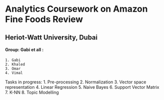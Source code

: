# Analytics Coursework on Amazon Fine Foods Review
## Heriot-Watt University, Dubai
#### Group: Gabi et all :
    1. Gabi 
    2. Khaled 
    3. Omar 
    4. Vimal  

Tasks in progress:
    1. Pre-processing
    2. Normalization
    3. Vector space representation
    4. Linear Regression
    5. Naive Bayes
    6. Support Vector Matrix
    7. K-NN
    8. Topic Modelling

